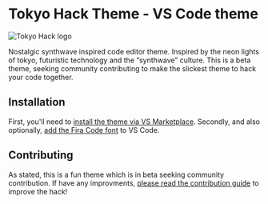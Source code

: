# Tokyo Hack Theme - VS Code theme
![Tokyo Hack logo](https://github.com/robb0wen/synthwave-vscode/raw/master/./banner.png)

Nostalgic synthwave inspired code editor theme. Inspired by the neon lights of tokyo, futuristic technology
and the “synthwave” culture. This is a beta theme, seeking
community contributing to make the slickest theme
to hack your code together.

## Installation
First, you'll need to [install the theme via VS Marketplace](https://marketplace.visualstudio.com/items?itemName=ajshortt.tokyo-hack). Secondly, and also optionally, [add the Fira Code font](https://github.com/tonsky/FiraCode/wiki/VS-Code-Instructions) to VS Code.

## Contributing
As stated, this is a fun theme which is in beta seeking community contribution. If have any improvments, [please read the contribution guide](https://github.com/robb0wen/synthwave-vscode/blob/master/CONTRIBUTING.md) to improve the hack!
